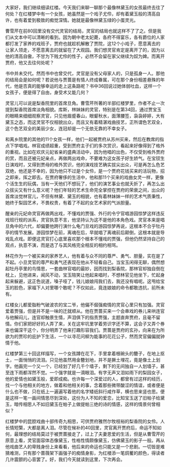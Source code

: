 
大家好，我们继续细读红楼。今天我们来聊一聊那个最像林黛玉的女孩最终去往了何处？在红楼梦中有一个女孩，她虽然是一个戏子尤伶，却有着黛玉般的清高自许，也有着爱到极致的痴觉深情。她就是最像林黛玉绿的小蛋灵光。

曹雪芹在前80回里没有交代灵官的结局，灵官的结局也就这样不了了之。但是我们从文本中可以清晰的看到。因为朝中老太妃薨，各府不得宴乐，各有爵位的人家都打发了家养的戏班子，贾府也就趁机解散了贾院，这12个小戏子，愿意离去的让家人领走，不愿意离去的就留在了大观园。我们想灵官肯定是离开了的，因为以他的清高自傲，不甘为下贱尤伶的性子，必然不会留在家父继续为奴为婢。而离开贾府，他又去往何处呢？

书中并未交代。然而书中也曾交代，灵官是没有父母家人的，只是孤身一人。那他的结局会是如何呢？若说他与贾蔷是有情人终成眷属，可在那个身份相差悬殊的年代，他是否真的能够幸运的走上这条路呢？书中36回说过她体弱吐血，这样一个女孩子，便是得了自由，身受术又能几何？

灵官儿可以说是梨香院里的首席旦角。曹雪芹所著的半部红楼梦里，作者不止一次提到梨香院首席淡角相貌。库斯，林妹妹的灵官，特别是在第34回，通过贾宝玉的眼睛来细细观察灵官，只见他眉蹙春山，眼颦秋水，面薄腰签，袅袅婷婷，大有黛玉之态，而这灵官不仅相貌出众，而且又有着精湛戏曲技艺，正所谓色艺双全，这个色艺双全的美丽少女，连冠却是一个无依无靠的不幸女子。

和离乡院里的其他的11个女孩一样，他们一起被贾府从苏州买来，然后在教席的指点下学唱戏。林官成绩超重，受到贾府主子们的多次赏识，看起来好像得到了格外的重视。比如在欢庆元妃省亲的盛典活动中，因为他唱的出色，不仅受到格外贾府的赏，而且还被元妃亲点，再做两出戏命，不要难为这女孩子好生娇气。在宝钗生日演戏时，又得到贾母的格外赏识，他的演戏技艺确实拔尖出众，可是再怎么色艺双绝，他还是不幸的，因为他只不过是个女伶，是一个贾府花钱买来的活玩物，招之即来，挥之即去。在贾府奢侈的生活中，他和那11个买来的戏曲女灵一样，更像个活生生的玩偶，当有一天他们不想玩了，他们的演艺事业也就夭折了，再怎么出众拔尖又有什么意义呢？他们年轻的艺术生命完全掌控在贾府的荣衰之间，出众的首席淡觉林官儿，不但有林黛、黛玉的相貌，也有着林妹妹一样的艺术气质秉性，她终于梨园艺术，不畏权贵，有着了不起的女艺术家的气派胆量。

醒亲的元妃命灵官再做两出戏，不懂戏的贾强、外行的令宁官唱游园惊梦这样违反戏班行规的派系，灵官执意不言，他坚持认为这不是他的本角色戏。灵官本来是唱旦角中的六代，却偏要他跨行演什么龟门旦戏的游园惊梦再说，这根本不合乎牡丹亭的情节发展。游园惊梦在前，离魂在后，早就唱了离魂前后颠倒，这根本就是导戏乱点戏。即便这灵官打心底里喜欢那个根本不懂戏的贾强，但他仍然坚持自己的观点，执意不演，而是选了与其风格完全相反的相约相骂。

林花作为一个被买来的家养艺人，他有着与众不同的尊严、勇气、胆量，实在是了不起。小旦灵官的尊严和勇气还表现在他从不轻看自己。当宝玉闲得无聊，偶然想起牡丹亭里的鸟情思，一套曲林官唱的最妙，因而找到梨香院，那林官却独自倒在枕上，见他进来，闻风不动，宝玉陪笑让他起来唱时，不想林官见他坐下，忙起身起来躲避，这正色说道，嗓子哑了，钱儿娘娘闯我们去，我还没有唱呢。这甩给宝玉的脸色，家福下人对里哪个敢呢？不仅如此，竟连娘娘的命令都敢违抗，前所未有。

红楼女儿都爱脂粉气破波农的宝二爷，他偏不倔强痴情的灵官心里只有加强。灵官爱着贾强，但是并不是一味的迁就顺从。他在贾蔷买来一个会串戏的券儿来哄连官与他解闷儿，连官却触景生情，声泪俱下的指责贾强，主题直奔贾府，且毫不留情。你们家把好好的人弄了来，关在这牢坑里学着劳识字还不算，这会子又弄个券来也偏深干这个，你分明弄了他来打趣形容我们。贾蔷是贾府的玄孙，向来在为所欲为的贾珍的庇护下生活，一个以寻花问柳为能事的花花公子，然而灵官偏偏就钟情于他。

红楼梦第三十回这样描写，一个女孩蹲在花下，手里拿着根碗头的簪子，在地上抠土，一面悄悄的流泪。只见他虽然用金簪划地，并不是撅土埋花，竟是像土上划字。他画完一个又一个，已经划了好几千个墙子，剩下的无间独自一人划墙子，甚至连下雨都浑然不觉。一个强字就是一滴眼泪。有字无声又泪如雨下的梨园女子，他的爱情也如黛玉般，爱即成痴。也许每一个深爱过的人，都曾有过这样的经历，找一个与他相关的地方，做着和他相关的事，念着那些微带酸涩的情谊，或者便是什么也不做，只在纸上一遍遍写着他的名字矮纸斜行咸作草，横也思来竖也思。便是这样一笔一画间情思尽到深处，这份为人不知的爱恋，比知宝玉送了旧帕子给黛玉，暗传相思人不如旧黛玉在帕子上做提帕三绝的诗的情感，这样的情景何曾相似？

红楼梦中的昆腔戏曲十部传奇九相思，可供贾府雅然尔牧枝裕的梨香院的女伶。人长情短檠，大都是离人泪。尽管在候补的40回里，灵官离开贾府后，命运不知如何，最理想的结局莫过于被贾蔷接走了，过上了夫妻恩爱的生活，但是从曹雪芹的原意上看，灵官面容体态像黛玉，性格性情颇像黛玉，仿佛黛玉的影子一般。再从他戏曲艺人的卑贱身份上来看看，他后来的命运也只能又是一个悲剧。一切皆是难猜难测，只有那个蔷薇架下画强子的痴情身影，为红楼添一笔鸱矍的颜色，得读者几许震颤的心音罢了。好，我们今天就读到这里，下次再会。


